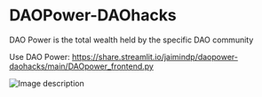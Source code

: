 # DAOPower-DAOhacks


DAO Power is the total wealth held by the specific DAO community

Use DAO Power: https://share.streamlit.io/jaimindp/daopower-daohacks/main/DAOpower_frontend.py

![Image description](<https://github.com/jaimindp/daopower-daohacks/DAO Power Screenshot.png>)

